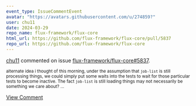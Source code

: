 ```yaml
---
event_type: IssueCommentEvent
avatar: "https://avatars.githubusercontent.com/u/274859?"
user: chu11
date: 2024-03-29
repo_name: flux-framework/flux-core
html_url: https://github.com/flux-framework/flux-core/pull/5837
repo_url: https://github.com/flux-framework/flux-core
---
```


<a href='https://github.com/chu11' target='_blank'>chu11</a> commented on issue <a href='https://github.com/flux-framework/flux-core/pull/5837' target='_blank'>flux-framework/flux-core#5837</a>.

<small>alternate idea i thought of this morning, under the assumption that `job-list` is still processing things, we could simply put some waits into the tests to wait for those particular tests to become inactive.  The fact `job-list` is still loading things may not necessarily be something we care about?...</small>

<a href='https://github.com/flux-framework/flux-core/pull/5837' target='_blank'>View Comment</a>